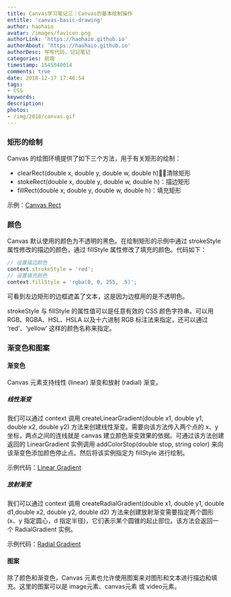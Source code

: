 ```yaml
---
title: Canvas学习笔记三：Canvas的基本绘制操作
entitle: 'canvas-basic-drawing'
author: haohaio
avatar: /images/favicon.png
authorLink: 'https://haohaio.github.io'
authorAbout: 'https://haohaio.github.io'
authorDesc: 写写代码，记记笔记
categories: 前端
timestamp: 1545040014
comments: true
date: 2018-12-17 17:46:54
tags:
- CSS
keywords:
description:
photos:
- /img/2018/canvas.gif
---
```


### 矩形的绘制

Canvas 的绘图环境提供了如下三个方法，用于有关矩形的绘制：

- clearRect(double x, double y, double w, double h)：清除矩形
- stokeRect(double x, double y, double w, double h)：描边矩形
- fillRect(double x, double y, double w, double h)：填充矩形

示例：[Canvas Rect](https://codepen.io/haohaio/pen/EGZKvr)

### 颜色

Canvas 默认使用的颜色为不透明的黑色。在绘制矩形的示例中通过 strokeStyle 属性修改的描边的颜色，通过 fillStyle 属性修改了填充的颜色。代码如下：

```javascript
// 设置描边颜色
context.strokeStyle = 'red';
// 设置填充颜色
context.fillStyle = 'rgba(0, 0, 255, .5)';
```

可看到左边矩形的边框遮盖了文本，这是因为边框用的是不透明色。

strokeStyle 与 fillStyle 的属性值可以是任意有效的 CSS 颜色字符串。可以用 RGB、RGBA、HSL、HSLA 以及十六进制 RGB 标注法来指定，还可以通过 ‘red’、‘yellow’ 这样的颜色名称来指定。

### 渐变色和图案

#### 渐变色

Canvas 元素支持线性 (linear) 渐变和放射 (radial) 渐变。

##### 线性渐变

我们可以通过 context 调用 createLinearGradient(double x1, double y1, double x2, double y2) 方法来创建线性渐变。需要向该方法传入两个点的 x、y 坐标，两点之间的连线就是 canvas 建立颜色渐变效果的依据。可通过该方法创建返回的 LinearGradient 实例调用 addColorStop(double stop, string color) 来向该渐变色添加颜色停止点。然后将该实例指定为 fillStyle 进行绘制。

示例代码：[Linear Gradient](https://codepen.io/haohaio/pen/jXyawX)

##### 放射渐变

我们可以通过 context 调用 createRadialGradient(double x1, double y1, double d1,double x2, double y2, double d2) 方法来创建放射渐变需要指定两个圆形 (x、y 指定圆心，d 指定半径)，它们表示某个圆锥的起止部位。该方法会返回一个 RadialGradient 实例。

示例代码：[Radial Gradient](https://codepen.io/haohaio/pen/OrpXRx)

#### 图案

除了颜色和渐变色，Canvas 元素也允许使用图案来对图形和文本进行描边和填充。这里的图案可以是 image元素、canvas元素 或 video元素。
